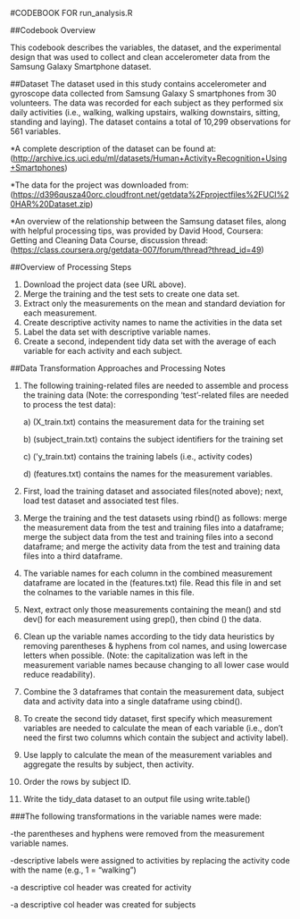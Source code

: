 #CODEBOOK FOR run_analysis.R

##Codebook Overview

This codebook describes the variables, the dataset, and the experimental design that was used to collect and clean accelerometer data from the Samsung Galaxy Smartphone dataset.

##Dataset
The dataset used in this study contains accelerometer and gyroscope data collected from Samsung Galaxy S smartphones from 30 volunteers. The data was recorded for each subject as they performed six daily activities (i.e., walking, walking upstairs, walking downstairs, sitting, standing and laying). The dataset contains a total of 10,299 observations for 561 variables.

*A complete description of the dataset can be found at: (http://archive.ics.uci.edu/ml/datasets/Human+Activity+Recognition+Using+Smartphones) 

*The data for the project was downloaded from: 
(https://d396qusza40orc.cloudfront.net/getdata%2Fprojectfiles%2FUCI%20HAR%20Dataset.zip) 

*An overview of the relationship between the Samsung dataset files, along with helpful processing tips, was provided by David Hood, Coursera: Getting and Cleaning Data Course, discussion thread: (https://class.coursera.org/getdata-007/forum/thread?thread_id=49)


##Overview of Processing Steps

1. Download the project data (see URL above). 
2. Merge the training and the test sets to create one data set.
3. Extract only the measurements on the mean and standard deviation for each measurement. 
4. Create descriptive activity names to name the activities in the data set
5. Label the data set with descriptive variable names. 
6. Create a second, independent tidy data set with the average of each variable for each activity and each subject. 


##Data Transformation Approaches and Processing Notes

1.	The following training-related files are needed to assemble and process the training data (Note: the corresponding ‘test’-related files are needed to process the test data):

    a)  (X_train.txt) contains the measurement data for the training set
    
    b)  (subject_train.txt) contains the subject identifiers for the training set
    
    c)  ('y_train.txt) contains the training labels (i.e., activity codes)
    
    d)  (features.txt) contains the names for the measurement variables.

2.	First, load the training dataset and associated files(noted above); next, load test dataset and associated test files.
3.	Merge the training and the test datasets using rbind() as follows: merge the measurement data from the test and training files into a dataframe; merge the subject data from the test and training files into a second dataframe; and merge the activity data from the test and training data files into a third dataframe.
4.    The variable names for each column in the combined measurement dataframe are located in the (features.txt) file. Read this file in and set the colnames to the variable names in this file.
5.	Next, extract only those measurements containing the mean() and std dev() for each measurement using grep(), then cbind () the data.
6. Clean up the variable names according to the tidy data heuristics by removing parentheses & hyphens from col names, and using lowercase letters when possible. (Note: the capitalization was left in the measurement variable names because changing to all lower case would reduce readability).
7.	Combine the 3 dataframes that contain the measurement data, subject data and activity data into a single dataframe using cbind().
8.	To create the second tidy dataset, first specify which measurement variables are needed to calculate the mean of each variable (i.e., don’t need the first two columns which contain the subject and activity label).
9.	Use lapply to calculate the mean of the measurement variables and aggregate the results by subject, then activity.
10.	Order the rows by subject ID.
11.	Write the tidy_data dataset to an output file using write.table()


###The following transformations in the variable names were made:

-the parentheses and hyphens were removed from the measurement variable names.

-descriptive labels were assigned to activities by replacing the activity code with the name (e.g., 1 = “walking”)

-a descriptive col header was created for activity

-a descriptive col header was created for subjects
